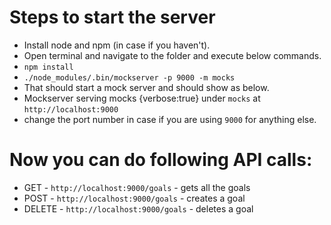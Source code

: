 # Steps to start the server

- Install node and npm (in case if you haven't).
- Open terminal and navigate to the folder and execute below commands.
- `npm install`
- `./node_modules/.bin/mockserver -p 9000 -m mocks`
- That should start a mock server and should show as below.
- Mockserver serving mocks {verbose:true} under `mocks` at `http://localhost:9000`
- change the port number in case if you are using `9000` for anything else.

# Now you can do following API calls:

- GET - `http://localhost:9000/goals` - gets all the goals
- POST - `http://localhost:9000/goals` - creates a goal
- DELETE - `http://localhost:9000/goals` - deletes a goal
